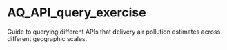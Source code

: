 # AQ_API_query_exercise
Guide to querying different APIs that delivery air pollution estimates across different geographic scales.
